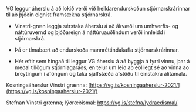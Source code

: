 VG leggur áherslu á að lokið verði við heildarendurskoðun stjórnarskrárinnar til að þjóðin eignist framsækna stjórnarskrá.

-   Vinstri-græn leggja sérstaka áherslu á að ákvæði um umhverfis- og náttúruvernd og þjóðareign á náttúruauðlindum verði innleidd í stjórnarskrá.

-   Þá er tímabært að endurskoða mannréttindakafla stjórnarskrárinnar.

-   Hér eftir sem hingað til leggur VG áherslu á að byggja á fyrri vinnu, þar á meðal tillögum stjórnlagaráðs, en telur um leið að eðlilegt sé að vinna að breytingum í áföngum og taka sjálfstæða afstöðu til einstakra álitamála.

Kosningaáherslur Vinstri grænna: [https://vg.is/kosningaaherslur-2021/](https://vg.is/kosningaaherslur-2021/)

Stefnan Vinstri grænna; lýðræðismál: <https://vg.is/stefna/lydraedismal/>
